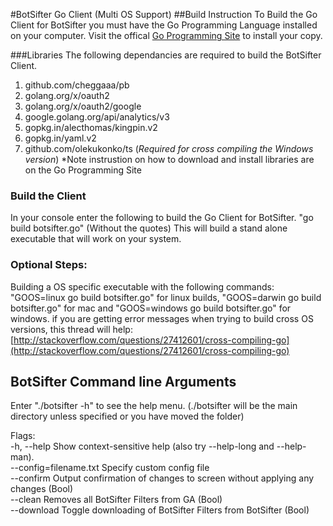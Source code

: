 #BotSifter Go Client (Multi OS Support) 
##Build Instruction
To Build the Go Client for BotSifter you must have the Go Programming Language installed on your computer.  Visit the offical [Go Programming Site](https://golang.org/) to install your copy. 

###Libraries
The following dependancies are required to build the BotSifter Client. 
  1. github.com/cheggaaa/pb
  2. golang.org/x/oauth2
  3. golang.org/x/oauth2/google
  4. google.golang.org/api/analytics/v3
  5. gopkg.in/alecthomas/kingpin.v2
  6. gopkg.in/yaml.v2
  7. github.com/olekukonko/ts  (_Required for cross compiling the Windows version_)
  *Note instrustion on how to download and install libraries are on the Go Programming Site
  
### Build the Client
In your console enter the following to build the Go Client for BotSifter. "go build botsifter.go" (Without the quotes) This will build
a stand alone executable that will work on your system. 


### Optional Steps:

Building a OS specific executable with the following commands: "GOOS=linux go build botsifter.go" for linux builds, "GOOS=darwin go
build botsifter.go" for mac and "GOOS=windows go build botsifter.go" for windows. if you are getting error messages when trying to
build cross OS versions, this thread will help:
[http://stackoverflow.com/questions/27412601/cross-compiling-go](http://stackoverflow.com/questions/27412601/cross-compiling-go)

## BotSifter Command line Arguments

Enter "./botsifter -h" to see the help menu. (./botsifter  will be the main directory unless specified or you have moved the folder)

Flags:<br>
-h, --help        Show context-sensitive help (also try --help-long and --help-man).<br>
 --config=filename.txt  Specify custom config file<br>
 --confirm         Output confirmation of changes to screen without applying any changes (Bool)<br>
 --clean            Removes all BotSifter Filters from GA (Bool)<br>
 --download     Toggle downloading of BotSifter Filters from BotSifter (Bool)<br>
 
